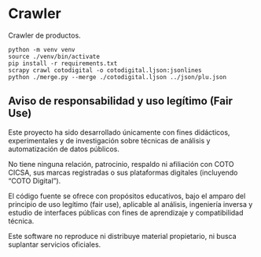 # Crawler

Crawler de productos.

```
python -m venv venv
source ./venv/bin/activate
pip install -r requirements.txt
scrapy crawl cotodigital -o cotodigital.ljson:jsonlines
python ./merge.py --merge ./cotodigital.ljson ../json/plu.json
```

## Aviso de responsabilidad y uso legítimo (Fair Use)

Este proyecto ha sido desarrollado únicamente con fines didácticos, experimentales y de investigación sobre técnicas de análisis y automatización de datos públicos.

No tiene ninguna relación, patrocinio, respaldo ni afiliación con COTO CICSA, sus marcas registradas o sus plataformas digitales (incluyendo “COTO Digital”).

El código fuente se ofrece con propósitos educativos, bajo el amparo del principio de uso legítimo (fair use), aplicable al análisis, ingeniería inversa y estudio de interfaces públicas con fines de aprendizaje y compatibilidad técnica.

Este software no reproduce ni distribuye material propietario, ni busca suplantar servicios oficiales.

